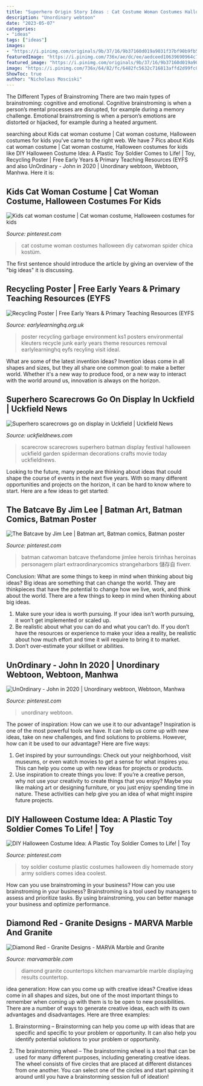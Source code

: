 ```yaml
---
title: "Superhero Origin Story Ideas : Cat Costume Woman Costumes Halloween Diy Catwoman Spider Chica Kostüm"
description: "Unordinary webtoon"
date: "2023-05-07"
categories:
- "ideas"
tags: ["ideas"]
images:
- "https://i.pinimg.com/originals/9b/37/16/9b37160d019a9031f37bf90b9fb5e4cf.jpg"
featuredImage: "https://i.pinimg.com/736x/ae/dc/ee/aedceed10639690964c7f0e2dabd0c7b.jpg"
featured_image: "https://i.pinimg.com/originals/9b/37/16/9b37160d019a9031f37bf90b9fb5e4cf.jpg"
image: "https://i.pinimg.com/736x/64/82/fc/6482fc5632c716813affd2d99fc0c39f.jpg"
ShowToc: true
author: "Nicholaus Mosciski"
---
```



The Different Types of Brainstroming
There are two main types of brainstroming: cognitive and emotional. Cognitive brainstroming is when a person’s mental processes are disrupted, for example during a memory challenge. Emotional brainstroming is when a person’s emotions are distorted or hijacked, for example during a heated argument.

	

		
searching about Kids cat woman costume | Cat woman costume, Halloween costumes for kids you've came to the right web. We have 7 Pics about Kids cat woman costume | Cat woman costume, Halloween costumes for kids like DIY Halloween Costume Idea: A Plastic Toy Soldier Comes to Life! | Toy, Recycling Poster | Free Early Years &amp; Primary Teaching Resources (EYFS and also UnOrdinary - John in 2020 | Unordinary webtoon, Webtoon, Manhwa. Here it is:
		
    
## Kids Cat Woman Costume | Cat Woman Costume, Halloween Costumes For Kids

<img loading=lazy src="https://i.pinimg.com/736x/90/bf/f4/90bff438a8f52a3449eba5603ae5e9f3--cat-woman-costumes-cat-costumes.jpg" onerror="this.onerror=null;this.src='https://tse2.mm.bing.net/th?id=OIP._ekBK4foj5z2CyTzCRu6GwHaJ3&amp;pid=15.1';" alt="Kids cat woman costume | Cat woman costume, Halloween costumes for kids">

_Source: pinterest.com_

>cat costume woman costumes halloween diy catwoman spider chica kostüm. 

	

The first sentence should introduce the article by giving an overview of the "big ideas" it is discussing.

    
## Recycling Poster | Free Early Years &amp; Primary Teaching Resources (EYFS

<img loading=lazy src="http://www.earlylearninghq.org.uk/wp-content/uploads/2011/11/Recyling-Poster-prev.jpg" onerror="this.onerror=null;this.src='https://tse4.mm.bing.net/th?id=OIP.1z45r8TC_qiQ-3c_iNaIHwAAAA&amp;pid=15.1';" alt="Recycling Poster | Free Early Years &amp; Primary Teaching Resources (EYFS">

_Source: earlylearninghq.org.uk_

>poster recycling garbage environment ks1 posters environmental kleuters recycle junk early years theme resources removal earlylearninghq eyfs recyling visit ideal. 

	

What are some of the latest invention ideas?
Invention ideas come in all shapes and sizes, but they all share one common goal: to make a better world. Whether it's a new way to produce food, or a new way to interact with the world around us, innovation is always on the horizon.

    
## Superhero Scarecrows Go On Display In Uckfield | Uckfield News

<img loading=lazy src="http://uckfieldnews.com/wp-content/uploads/2015/06/scarecrow-batman.jpg" onerror="this.onerror=null;this.src='https://tse3.mm.bing.net/th?id=OIP.tM_NKQIfxfYAKVxECp-X2gHaM6&amp;pid=15.1';" alt="Superhero scarecrows go on display in Uckfield | Uckfield News">

_Source: uckfieldnews.com_

>scarecrow scarecrows superhero batman display festival halloween uckfield garden spiderman decorations crafts movie today uckfieldnews. 

	

Looking to the future, many people are thinking about ideas that could shape the course of events in the next five years. With so many different opportunities and projects on the horizon, it can be hard to know where to start. Here are a few ideas to get started: 

    
## The Batcave By Jim Lee | Batman Art, Batman Comics, Batman Poster

<img loading=lazy src="https://i.pinimg.com/736x/ae/dc/ee/aedceed10639690964c7f0e2dabd0c7b.jpg" onerror="this.onerror=null;this.src='https://tse1.mm.bing.net/th?id=OIP.o9Xed3yaK1I5h4vJ0N7_zAAAAA&amp;pid=15.1';" alt="The Batcave by Jim Lee | Batman art, Batman comics, Batman poster">

_Source: pinterest.com_

>batman catwoman batcave thefandome jimlee herois tirinhas heroinas personagem plart extraordinarycomics strangeharbors 儲存自 fiverr. 

	

Conclusion: What are some things to keep in mind when thinking about big ideas?
Big ideas are something that can change the world. They are thinkpieces that have the potential to change how we live, work, and think about the world. There are a few things to keep in mind when thinking about big ideas. 
1. Make sure your idea is worth pursuing. If your idea isn’t worth pursuing, it won’t get implemented or scaled up. 
2. Be realistic about what you can do and what you can’t do. If you don’t have the resources or experience to make your idea a reality, be realistic about how much effort and time it will require to bring it to market. 
3. Don’t over-estimate your skillset or abilities.

    
## UnOrdinary - John In 2020 | Unordinary Webtoon, Webtoon, Manhwa

<img loading=lazy src="https://i.pinimg.com/736x/64/82/fc/6482fc5632c716813affd2d99fc0c39f.jpg" onerror="this.onerror=null;this.src='https://tse1.mm.bing.net/th?id=OIP.2hI5Km0zGegqdFmHEecZNQHaNK&amp;pid=15.1';" alt="UnOrdinary - John in 2020 | Unordinary webtoon, Webtoon, Manhwa">

_Source: pinterest.com_

>unordinary webtoon. 

	

The power of inspiration: How can we use it to our advantage?
Inspiration is one of the most powerful tools we have. It can help us come up with new ideas, take on new challenges, and find solutions to problems. However, how can it be used to our advantage? Here are five ways: 
1) Get inspired by your surroundings: Check out your neighborhood, visit museums, or even watch movies to get a sense for what inspires you. This can help you come up with new ideas for projects or products. 
2) Use inspiration to create things you love: If you’re a creative person, why not use your creativity to create things that you enjoy? Maybe you like making art or designing furniture, or you just enjoy spending time in nature. These activities can help give you an idea of what might inspire future projects.

    
## DIY Halloween Costume Idea: A Plastic Toy Soldier Comes To Life! | Toy

<img loading=lazy src="https://i.pinimg.com/originals/9b/37/16/9b37160d019a9031f37bf90b9fb5e4cf.jpg" onerror="this.onerror=null;this.src='https://tse3.mm.bing.net/th?id=OIP.xfA7RjhxCkn-S-zA5MZgMAHaJ4&amp;pid=15.1';" alt="DIY Halloween Costume Idea: A Plastic Toy Soldier Comes to Life! | Toy">

_Source: pinterest.com_

>toy soldier costume plastic costumes halloween diy homemade story army soldiers comes idea coolest. 

	

How can you use brainstroming in your business?
How can you use brainstroming in your business? Brainstroming is a tool used by managers to assess and prioritize tasks. By using brainstroming, you can better manage your business and optimize performance.

    
## Diamond Red - Granite Designs - MARVA Marble And Granite

<img loading=lazy src="http://www.marvamarble.com/uploads/images/Gallery/Granite/Diamond-Red/granite_diamondred5.jpg" onerror="this.onerror=null;this.src='https://tse1.mm.bing.net/th?id=OIP.ESsS1bWLRjvqsYaAEWo9ZAHaFj&amp;pid=15.1';" alt="Diamond Red - Granite Designs - MARVA Marble and Granite">

_Source: marvamarble.com_

>diamond granite countertops kitchen marvamarble marble displaying results countertop. 

	

idea generation: How can you come up with creative ideas?
Creative ideas come in all shapes and sizes, but one of the most important things to remember when coming up with them is to be open to new possibilities. There are a number of ways to generate creative ideas, each with its own advantages and disadvantages. Here are three examples:
1. Brainstorming – Brainstorming can help you come up with ideas that are specific and specific to your problem or opportunity. It can also help you identify potential solutions to your problem or opportunity.

2. The brainstorming wheel – The brainstorming wheel is a tool that can be used for many different purposes, including generating creative ideas. The wheel consists of five circles that are placed at different distances from one another. You can select one of the circles and start spinning it around until you have a brainstorming session full of ideation!


